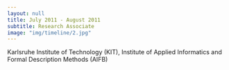 ```yaml
---
layout: null
title: July 2011 - August 2011
subtitle: Research Associate
image: "img/timeline/2.jpg"
---
```

Karlsruhe Institute of Technology (KIT), Institute of Applied Informatics and Formal Description Methods (AIFB)

